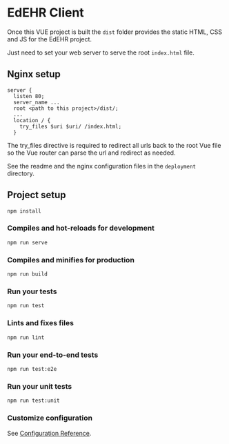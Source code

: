 # EdEHR Client

Once this VUE project is built the ```dist``` folder provides the static HTML, CSS and JS for the EdEHR project.

Just need to set your web server to serve the root ```index.html``` file.

## Nginx setup
```
server {
  listen 80;
  server_name ...
  root <path to this project>/dist/;
  ...
  location / {
    try_files $uri $uri/ /index.html;
  }
```

The try_files directive is required to redirect all urls back to the root Vue file so the Vue router can parse the url and redirect as needed.

See the readme and the nginx configuration files in the ```deployment``` directory.

  
## Project setup
```
npm install
```

### Compiles and hot-reloads for development
```
npm run serve
```

### Compiles and minifies for production
```
npm run build
```

### Run your tests
```
npm run test
```

### Lints and fixes files
```
npm run lint
```

### Run your end-to-end tests
```
npm run test:e2e
```

### Run your unit tests
```
npm run test:unit
```

### Customize configuration
See [Configuration Reference](https://cli.vuejs.org/config/).

